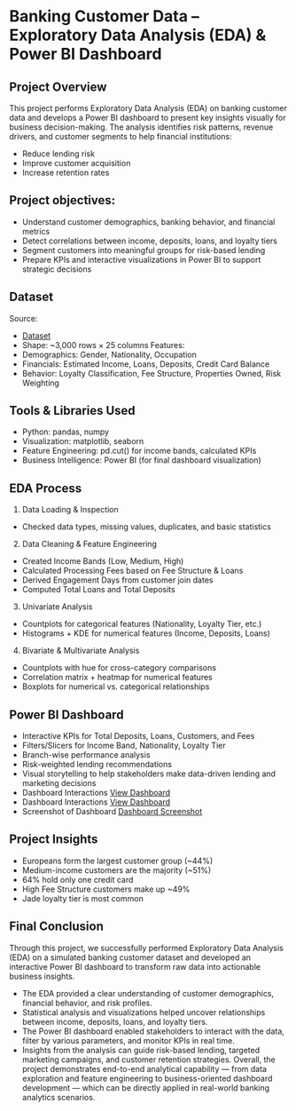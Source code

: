 # Banking Customer Data – Exploratory Data Analysis (EDA) & Power BI Dashboard

## Project Overview
This project performs Exploratory Data Analysis (EDA) on banking customer data and develops a Power BI dashboard to present key insights visually for business decision-making.
The analysis identifies risk patterns, revenue drivers, and customer segments to help financial institutions:
- Reduce lending risk
- Improve customer acquisition
- Increase retention rates

## Project objectives:
- Understand customer demographics, banking behavior, and financial metrics
- Detect correlations between income, deposits, loans, and loyalty tiers
- Segment customers into meaningful groups for risk-based lending
- Prepare KPIs and interactive visualizations in Power BI to support strategic decisions

## Dataset
Source: 
- <a href = "https://github.com/ByteCrafty/Banking-Domain-Analysis-and-Dashboard/blob/main/Banking%20(1).csv">Dataset</a>
- Shape: ~3,000 rows × 25 columns
Features:
- Demographics: Gender, Nationality, Occupation
- Financials: Estimated Income, Loans, Deposits, Credit Card Balance
- Behavior: Loyalty Classification, Fee Structure, Properties Owned, Risk Weighting

## Tools & Libraries Used
- Python: pandas, numpy
- Visualization: matplotlib, seaborn
- Feature Engineering: pd.cut() for income bands, calculated KPIs
- Business Intelligence: Power BI (for final dashboard visualization)

## EDA Process
1. Data Loading & Inspection
- Checked data types, missing values, duplicates, and basic statistics
2. Data Cleaning & Feature Engineering
- Created Income Bands (Low, Medium, High)
- Calculated Processing Fees based on Fee Structure & Loans
- Derived Engagement Days from customer join dates
- Computed Total Loans and Total Deposits
3. Univariate Analysis
- Countplots for categorical features (Nationality, Loyalty Tier, etc.)
- Histograms + KDE for numerical features (Income, Deposits, Loans)
4. Bivariate & Multivariate Analysis
- Countplots with hue for cross-category comparisons
- Correlation matrix + heatmap for numerical features
- Boxplots for numerical vs. categorical relationships

## Power BI Dashboard
- Interactive KPIs for Total Deposits, Loans, Customers, and Fees
- Filters/Slicers for Income Band, Nationality, Loyalty Tier
- Branch-wise performance analysis
- Risk-weighted lending recommendations
- Visual storytelling to help stakeholders make data-driven lending and marketing decisions
- Dashboard Interactions <a href = "https://github.com/ByteCrafty/Banking-Domain-Analysis-and-Dashboard/blob/main/Banking%20Domain%20Analysis%20Power%20BI.pbix">View Dashboard</a>
- Dashboard Interactions <a href = "https://github.com/ByteCrafty/Banking-Domain-Analysis-and-Dashboard/blob/main/Banking%20Domain%20Analysis%20Power%20BI%20dashboard.pdf">View Dashboard</a>
- Screenshot of Dashboard <a href = "https://github.com/ByteCrafty/Banking-Domain-Analysis-and-Dashboard/commit/ff5dd5071a8a9375c56954fbf2f93f97f2629959">Dashboard Screenshot</a>

## Project Insights
- Europeans form the largest customer group (~44%)
- Medium-income customers are the majority (~51%)
- 64% hold only one credit card
- High Fee Structure customers make up ~49%
- Jade loyalty tier is most common

## Final Conclusion
Through this project, we successfully performed Exploratory Data Analysis (EDA) on a simulated banking customer dataset and developed an interactive Power BI dashboard to transform raw data into actionable business insights.
- The EDA provided a clear understanding of customer demographics, financial behavior, and risk profiles.
- Statistical analysis and visualizations helped uncover relationships between income, deposits, loans, and loyalty tiers.
- The Power BI dashboard enabled stakeholders to interact with the data, filter by various parameters, and monitor KPIs in real time.
- Insights from the analysis can guide risk-based lending, targeted marketing campaigns, and customer retention strategies.
Overall, the project demonstrates end-to-end analytical capability — from data exploration and feature engineering to business-oriented dashboard development — which can be directly applied in real-world banking analytics scenarios.
